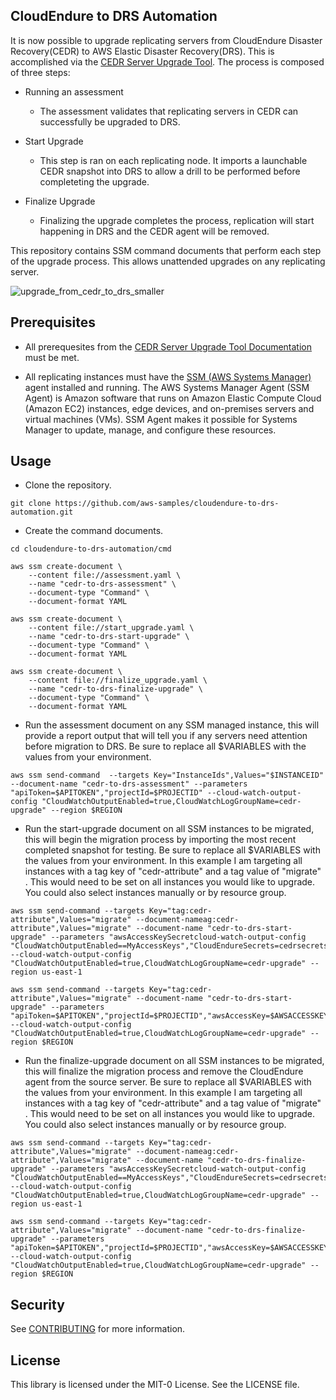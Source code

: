 ## CloudEndure to DRS Automation

It is now possible to upgrade replicating servers from CloudEndure Disaster Recovery(CEDR) to AWS Elastic Disaster Recovery(DRS). This is accomplished via the [CEDR Server Upgrade Tool](https://docs.cloudendure.com/#Configuring_and_Running_Disaster_Recovery/Upgrade_CEDR_to_DRS/Upgrade_CEDR_to_DRS.htm#Upgrading_from_CEDR_to_AWS%C2%A0DRS%3FTocPath%3DNavigation%7CConfiguring%2520and%2520Running%2520Disaster%2520Recovery%7CUpgrading%2520from%2520CEDR%2520to%2520AWS%25C2%25A0DRS%7C_____0). The process is composed of three steps:

- Running an assessment
  - The assessment validates that replicating servers in CEDR can successfully be upgraded to DRS.

- Start Upgrade
  - This step is ran on each replicating node. It imports a launchable CEDR snapshot into DRS to allow a drill to be performed before completeting the upgrade.
  
- Finalize Upgrade
  - Finalizing the upgrade completes the process, replication will start happening in DRS and the CEDR agent will be removed.
  
This repository contains SSM command documents that perform each step of the upgrade process. This allows unattended upgrades on any replicating server.

![upgrade_from_cedr_to_drs_smaller](https://user-images.githubusercontent.com/97046295/189938050-44fe81e8-77cd-4490-90a9-69d856b7b473.png)


## Prerequisites

- All prerequesites from the [CEDR Server Upgrade Tool Documentation](https://docs.cloudendure.com/#Configuring_and_Running_Disaster_Recovery/Upgrade_CEDR_to_DRS/Upgrade_CEDR_to_DRS.htm#Upgrading_from_CEDR_to_AWS%C2%A0DRS%3FTocPath%3DNavigation%7CConfiguring%2520and%2520Running%2520Disaster%2520Recovery%7CUpgrading%2520from%2520CEDR%2520to%2520AWS%25C2%25A0DRS%7C_____0) must be met.

- All replicating instances must have the [SSM (AWS Systems Manager)](https://docs.aws.amazon.com/systems-manager/latest/userguide/ssm-agent.html) agent installed and running. The AWS Systems Manager Agent (SSM Agent) is Amazon software that runs on Amazon Elastic Compute Cloud (Amazon EC2) instances, edge devices, and on-premises servers and virtual machines (VMs). SSM Agent makes it possible for Systems Manager to update, manage, and configure these resources.

## Usage

- Clone the repository.
```
git clone https://github.com/aws-samples/cloudendure-to-drs-automation.git
```
- Create the command documents.
```
cd cloudendure-to-drs-automation/cmd
```
```
aws ssm create-document \
    --content file://assessment.yaml \
    --name "cedr-to-drs-assessment" \
    --document-type "Command" \
    --document-format YAML
```
```
aws ssm create-document \
    --content file://start_upgrade.yaml \
    --name "cedr-to-drs-start-upgrade" \
    --document-type "Command" \
    --document-format YAML
```
```
aws ssm create-document \
    --content file://finalize_upgrade.yaml \
    --name "cedr-to-drs-finalize-upgrade" \
    --document-type "Command" \
    --document-format YAML
```

- Run the assessment document on any SSM managed instance, this will provide a report output that will tell you if any servers need attention before migration to DRS. Be sure to replace all $VARIABLES with the values from your environment.

```
aws ssm send-command  --targets Key="InstanceIds",Values="$INSTANCEID" --document-name "cedr-to-drs-assessment" --parameters "apiToken=$APITOKEN","projectId=$PROJECTID" --cloud-watch-output-config "CloudWatchOutputEnabled=true,CloudWatchLogGroupName=cedr-upgrade" --region $REGION
```

- Run the start-upgrade document on all SSM instances to be migrated, this will begin the migration process by importing the most recent completed snapshot for testing. Be sure to replace all $VARIABLES with the values from your environment. In this example I am targeting all instances with a tag key of "cedr-attribute" and a tag value of "migrate" . This would need to be set on all instances you would like to upgrade. You could also select instances manually or by resource group.

```
aws ssm send-command --targets Key="tag:cedr-attribute",Values="migrate" --document-nameag:cedr-attribute",Values="migrate" --document-name "cedr-to-drs-start-upgrade" --parameters "awsAccessKeySecretcloud-watch-output-config "CloudWatchOutputEnabled==MyAccessKeys","CloudEndureSecrets=cedrsecrets"  --cloud-watch-output-config "CloudWatchOutputEnabled=true,CloudWatchLogGroupName=cedr-upgrade" --region us-east-1

aws ssm send-command --targets Key="tag:cedr-attribute",Values="migrate" --document-name "cedr-to-drs-start-upgrade" --parameters "apiToken=$APITOKEN","projectId=$PROJECTID","awsAccessKey=$AWSACCESSKEY","awsSecretAccessKey=$AWSSECRETACCESSKEY" --cloud-watch-output-config "CloudWatchOutputEnabled=true,CloudWatchLogGroupName=cedr-upgrade" --region $REGION
```

- Run the finalize-upgrade document on all SSM instances to be migrated, this will finalize the migration process and remove the CloudEndure agent from the source server. Be sure to replace all $VARIABLES with the values from your environment. In this example I am targeting all instances with a tag key of "cedr-attribute" and a tag value of "migrate" . This would need to be set on all instances you would like to upgrade. You could also select instances manually or by resource group.

```
aws ssm send-command --targets Key="tag:cedr-attribute",Values="migrate" --document-nameag:cedr-attribute",Values="migrate" --document-name "cedr-to-drs-finalize-upgrade" --parameters "awsAccessKeySecretcloud-watch-output-config "CloudWatchOutputEnabled==MyAccessKeys","CloudEndureSecrets=cedrsecrets"  --cloud-watch-output-config "CloudWatchOutputEnabled=true,CloudWatchLogGroupName=cedr-upgrade" --region us-east-1

aws ssm send-command --targets Key="tag:cedr-attribute",Values="migrate" --document-name "cedr-to-drs-finalize-upgrade" --parameters "apiToken=$APITOKEN","projectId=$PROJECTID","awsAccessKey=$AWSACCESSKEY","awsSecretAccessKey=$AWSSECRETACCESSKEY" --cloud-watch-output-config "CloudWatchOutputEnabled=true,CloudWatchLogGroupName=cedr-upgrade" --region $REGION
```

## Security

See [CONTRIBUTING](CONTRIBUTING.md#security-issue-notifications) for more information.

## License

This library is licensed under the MIT-0 License. See the LICENSE file.

